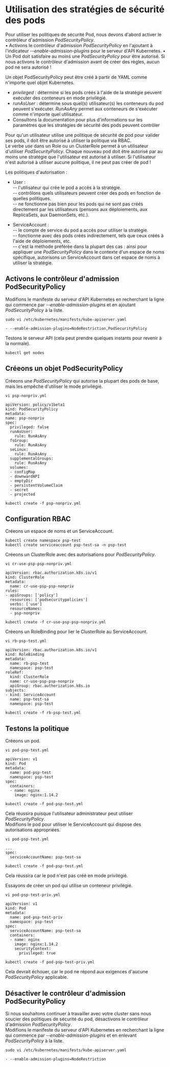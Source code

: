 # Utilisation des stratégies de sécurité des pods
Pour utiliser les politiques de sécurité Pod, nous devons d'abord activer le contrôleur d'admission *PodSecurityPolicy*.<br>
• Activons le contrôleur d'admission *PodSecurityPolicy* en l'ajoutant à l'indicateur *--enable-admission-plugins* pour le serveur d'API Kubernetes.
• Un Pod doit satisfaire au moins une *PodSecurityPolicy* pour être autorisé. Si nous activons le contrôleur d'admission avant de créer des règles, aucun pod ne sera autorisé !<br>

Un objet PodSecurityPolicy peut être créé à partir de YAML comme n'importe quel objet Kubernetes.
- *privileged* : détermine si les pods créés à l'aide de la stratégie peuvent exécuter des conteneurs en mode privilégié.
- *runAsUser* : détermine sous quel(s) utilisateur(s) les conteneurs du pod peuvent s'exécuter. *RunAsAny* permet aux conteneurs de s'exécuter comme n'importe quel utilisateur.
- Consultons la documentation pour plus d'informations sur les paramètres que les stratégies de sécurité des pods peuvent contrôler <br>

Pour qu'un utilisateur utilise une politique de sécurité de pod pour valider ses pods, il doit être autorisé à utiliser la politique via RBAC.<br>
Le verbe *use* dans un Role ou un ClusterRole permet à un utilisateur d'utiliser *PodSecurityPolicy*.
Chaque nouveau pod doit être autorisé par au moins une stratégie que l'utilisateur est autorisé à utiliser. Si l'utilisateur n'est autorisé à utiliser aucune politique, il ne peut pas créer de pod !<br>

Les politiques d'autorisation :
- User : <br>
-- l'utilisateur qui crée le pod a accès à la stratégie. <br>
-- contrôlons quels utilisateurs peuvent créer des pods en fonction de quelles politiques. <br>
-- ne fonctionne pas bien pour les pods qui ne sont pas créés directement par les utilisateurs (pensons aux déploiements, aux ReplicaSets, aux DaemonSets, etc.).<br>

- ServiceAccount : <br>
-- le compte de service du pod a accès pour utiliser la stratégie. <br>
-- fonctionne avec des pods créés indirectement, tels que ceux créés à l'aide de déploiements, etc. <br>
-- c'est la méthode préférée dans la plupart des cas : ainsi pour appliquer une *PodSecurityPolicy* dans le contexte d'un espace de noms spécifique, autorisons un ServiceAccount dans cet espace de noms à utiliser la stratégie.<br>

## Activons le contrôleur d'admission PodSecurityPolicy
Modifions le manifeste du serveur d'API Kubernetes en recherchant la ligne qui commence par *--enable-admission-plugins* et en ajoutant *PodSecurityPolicy* à la liste.
```
sudo vi /etc/kubernetes/manifests/kube-apiserver.yaml
```

```
- --enable-admission-plugins=NodeRestriction,PodSecurityPolicy
```

Testons le serveur API (cela peut prendre quelques instants pour revenir à la normale).
```
kubectl get nodes
```

## Créeons un objet PodSecurityPolicy
Créeons une *PodSecurityPolicy* qui autorise la plupart des pods de base, mais les empêche d'utiliser le mode privilégié.
```
vi psp-nonpriv.yml
```

```
apiVersion: policy/v1beta1
kind: PodSecurityPolicy
metadata:
name: psp-nonpriv
spec:
  privileged: false
  runAsUser:
    rule: RunAsAny
  fsGroup:
    rule: RunAsAny
  seLinux:
    rule: RunAsAny
  supplementalGroups:
    rule: RunAsAny
  volumes:
  - configMap
  - downwardAPI
  - emptyDir
  - persistentVolumeClaim
  - secret
  - projected
```

```
kubectl create -f psp-nonpriv.yml
```

## Configuration RBAC
Créeons un espace de noms et un ServiceAccount.
```
kubectl create namespace psp-test
kubectl create serviceaccount psp-test-sa -n psp-test
```

Créeons un ClusterRole avec des autorisations pour *PodSecurityPolicy*.
```
vi cr-use-psp-psp-nonpriv.yml
```

```
apiVersion: rbac.authorization.k8s.io/v1
kind: ClusterRole
metadata:
  name: cr-use-psp-psp-nonpriv
rules:
- apiGroups: ['policy']
  resources: ['podsecuritypolicies']
  verbs: ['use']
  resourceNames:
  - psp-nonpriv
```

```
kubectl create -f cr-use-psp-psp-nonpriv.yml
```

Créeons un RoleBinding pour lier le ClusterRole au ServiceAccount.
```
vi rb-psp-test.yml
```

```
apiVersion: rbac.authorization.k8s.io/v1
kind: RoleBinding
metadata:
  name: rb-psp-test
  namespace: psp-test
roleRef:
  kind: ClusterRole
  name: cr-use-psp-psp-nonpriv
  apiGroup: rbac.authorization.k8s.io
subjects:
- kind: ServiceAccount
  name: psp-test-sa
  namespace: psp-test
```

```
kubectl create -f rb-psp-test.yml
```

## Testons la politique
Créeons un pod.
```
vi pod-psp-test.yml
```

```
apiVersion: v1
kind: Pod
metadata:
  name: pod-psp-test
  namespace: psp-test
spec:
  containers:
  - name: nginx
    image: nginx:1.14.2
```

```
kubectl create -f pod-psp-test.yml
```

Cela réussira puisque l'utilisateur administrateur peut utiliser *PodSecurityPolicy*.<br>
Modifions le pod pour utiliser le ServiceAccount qui dispose des autorisations appropriées.
```
vi pod-psp-test.yml
```

```
...
spec:
  serviceAccountName: psp-test-sa
```

```
kubectl create -f pod-psp-test.yml
```

Cela réussira car le pod n'est pas créé en mode privilégié.<br>

Essayons de créer un pod qui utilise un conteneur privilégié.
```
vi pod-psp-test-priv.yml
```

```
apiVersion: v1
kind: Pod
metadata:
  name: pod-psp-test-priv
  namespace: psp-test
spec:
  serviceAccountName: psp-test-sa
  containers:
  - name: nginx
    image: nginx:1.14.2
    securityContext:
      privileged: true
```

```
kubectl create -f pod-psp-test-priv.yml
```

Cela devrait échouer, car le pod ne répond aux exigences d'aucune *PodSecurityPolicy* applicable.

## Désactiver le contrôleur d'admission PodSecurityPolicy
Si nous souhaitons continuer à travailler avec votre cluster sans nous soucier des politiques de sécurité du pod, désactivons le contrôleur d'admission *PodSecurityPolicy*.
<br>
Modifions le manifeste du serveur d'API Kubernetes en recherchant la ligne qui commence par *--enable-admission-plugins* et en enlevant *PodSecurityPolicy* à la liste.
```
sudo vi /etc/kubernetes/manifests/kube-apiserver.yaml
```

```
- --enable-admission-plugins=NodeRestriction
```